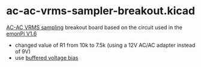 # ac-ac-vrms-sampler-breakout.kicad

[AC-AC VRMS sampling](https://openenergymonitor.org/emon/buildingblocks/measuring-voltage-with-an-acac-power-adapter) breakout board based on the circuit used in the [emonPi V1.6](https://github.com/openenergymonitor/Hardware/tree/master/emonPi/emonPi_V1_6)

* changed value of R1 from 10k to 7.5k (using a 12V AC/AC adapter instead of 9V)
* use [buffered voltage bias](https://openenergymonitor.org/emon/buildingblocks/acac-buffered-voltage-bias)
